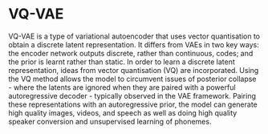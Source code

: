 # VQ-VAE
VQ-VAE is a type of variational autoencoder that uses vector quantisation to obtain a discrete latent representation. It differs from VAEs in two key ways: the encoder network outputs discrete, rather than continuous, codes; and the prior is learnt rather than static. In order to learn a discrete latent representation, ideas from vector quantisation (VQ) are incorporated. Using the VQ method allows the model to circumvent issues of posterior collapse - where the latents are ignored when they are paired with a powerful autoregressive decoder - typically observed in the VAE framework. Pairing these representations with an autoregressive prior, the model can generate high quality images, videos, and speech as well as doing high quality speaker conversion and unsupervised learning of phonemes.
